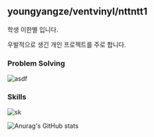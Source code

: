## youngyangze/ventvinyl/nttntt1

학생 이한별 입니다.

우발적으로 생긴 개인 프로젝트를 주로 합니다.

### Problem Solving
![asdf](https://github-readme-solvedac.hyp3rflow.vercel.app/api/?handle=youngyangze)

### Skills
![sk](https://skillicons.dev/icons?i=cpp,c,py,lua,rust,git,notion,latex&theme=dark)

![Anurag's GitHub stats](https://github-readme-stats.vercel.app/api?username=ventvinyl&show_icons=true&theme=dark)
